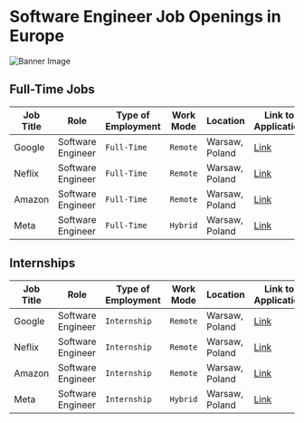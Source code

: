 # Software Engineer Job Openings in Europe

![Banner Image](https://github.com/izzatkarimov/EU-Swe-Jobs/assets/108251704/0db6fd40-20d3-4a4f-9c17-2306dd33ae16)



## Full-Time Jobs

<div align="left">

| Job Title | Role | Type of Employment | Work Mode | Location | Link to Application |
| --- | --- | --- | --- | --- | --- |
| Google | Software Engineer | `Full-Time`| `Remote`| Warsaw, Poland | [Link](#) |
| Neflix | Software Engineer | `Full-Time` | `Remote`| Warsaw, Poland | [Link](#) |
| Amazon | Software Engineer | `Full-Time` | `Remote`| Warsaw, Poland | [Link](#) |
| Meta| Software Engineer | `Full-Time` | `Hybrid` | Warsaw, Poland | [Link](#) |

</div>

## Internships

<div align="left">

| Job Title | Role | Type of Employment | Work Mode | Location | Link to Application |
| --- | --- | --- | --- | --- | --- |
| Google | Software Engineer | `Internship`| `Remote`| Warsaw, Poland | [Link](#) |
| Neflix | Software Engineer | `Internship` | `Remote`| Warsaw, Poland | [Link](#) |
| Amazon | Software Engineer | `Internship` | `Remote`| Warsaw, Poland | [Link](#) |
| Meta| Software Engineer | `Internship` | `Hybrid` | Warsaw, Poland | [Link](#) |

</div>
